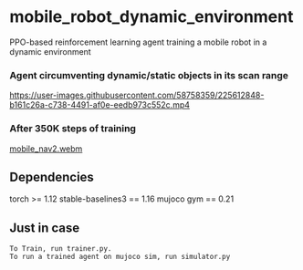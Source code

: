 # mobile_robot_dynamic_environment
PPO-based reinforcement learning agent training a mobile robot in a dynamic environment





### Agent circumventing dynamic/static objects in its scan range ###
https://user-images.githubusercontent.com/58758359/225612848-b161c26a-c738-4491-af0e-eedb973c552c.mp4


### After 350K steps of training ###

[mobile_nav2.webm](https://user-images.githubusercontent.com/58758359/225614957-3c0c106b-ddd6-482d-a7ee-66c72ba04734.webm)



## Dependencies ##

torch >= 1.12
stable-baselines3 == 1.16
mujoco
gym == 0.21


## Just in case ##

```
To Train, run trainer.py.
To run a trained agent on mujoco sim, run simulator.py
```





